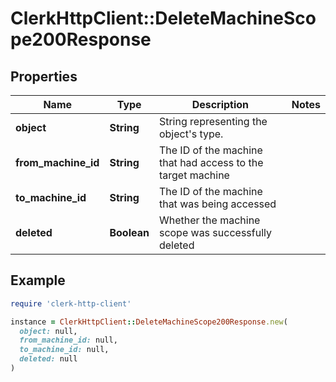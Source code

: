 # ClerkHttpClient::DeleteMachineScope200Response

## Properties

| Name | Type | Description | Notes |
| ---- | ---- | ----------- | ----- |
| **object** | **String** | String representing the object&#39;s type. |  |
| **from_machine_id** | **String** | The ID of the machine that had access to the target machine |  |
| **to_machine_id** | **String** | The ID of the machine that was being accessed |  |
| **deleted** | **Boolean** | Whether the machine scope was successfully deleted |  |

## Example

```ruby
require 'clerk-http-client'

instance = ClerkHttpClient::DeleteMachineScope200Response.new(
  object: null,
  from_machine_id: null,
  to_machine_id: null,
  deleted: null
)
```


